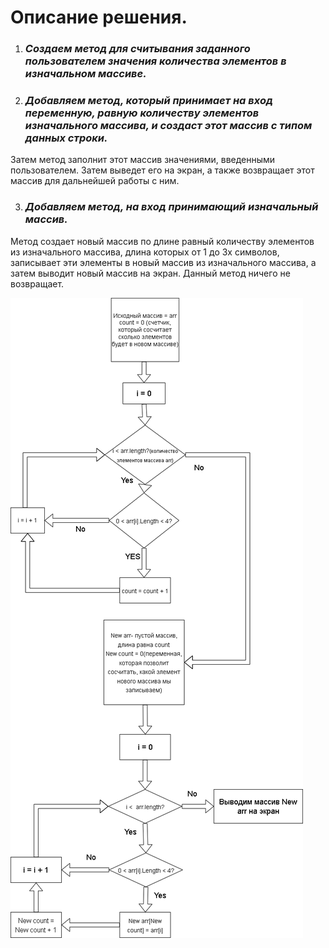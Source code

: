 # **Описание решения.**

1. ### *Создаем метод для считывания заданного пользователем значения количества элементов в изначальном массиве.*

2. ### *Добавляем метод, который принимает на вход переменную, равную количеству элементов изначального массива, и создаст этот массив с типом данных строки.* 
 Затем метод заполнит этот массив значениями, введенными пользователем. Затем выведет его на экран, а также возвращает этот массив для дальнейшей работы с ним.

3. ### *Добавляем метод, на вход принимающий изначальный массив.* 
Метод создает новый массив по длине равный количеству элементов из изначального массива, длина которых от 1 до 3х символов,  записывает эти элементы в новый массив из изначального массива, а затем выводит новый массив на экран. Данный метод ничего не возвращает.

![*Блок схема метода для создания нового массива*](Task.png)


